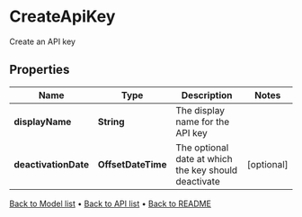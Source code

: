 

# CreateApiKey

Create an API key

## Properties

| Name | Type | Description | Notes |
|------------ | ------------- | ------------- | -------------|
|**displayName** | **String** | The display name for the API key |  |
|**deactivationDate** | **OffsetDateTime** | The optional date at which the key should deactivate |  [optional] |



[Back to Model list](../README.md#documentation-for-models) &#8226; [Back to API list](../README.md#documentation-for-api-endpoints) &#8226; [Back to README](../README.md)


